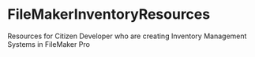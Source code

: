 # FileMakerInventoryResources
Resources for Citizen Developer who are creating Inventory Management Systems in FileMaker Pro
